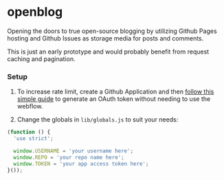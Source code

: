 # openblog

Opening the doors to true open-source blogging by utilizing Github Pages hosting and Github Issues as storage media for posts and comments.

This is just an early prototype and would probably benefit from request caching and pagination.

### Setup

1. To increase rate limit, create a Github Application and then [follow this simple guide](https://developer.github.com/changes/2012-12-06-create-authorization-for-app/) to generate an OAuth token without needing to use the webflow.

2. Change the globals in `lib/globals.js` to suit your needs:

```javascript
(function () {
  'use strict';

  window.USERNAME = 'your username here';
  window.REPO = 'your repo name here';
  window.TOKEN = 'your app access token here';
}());
```
